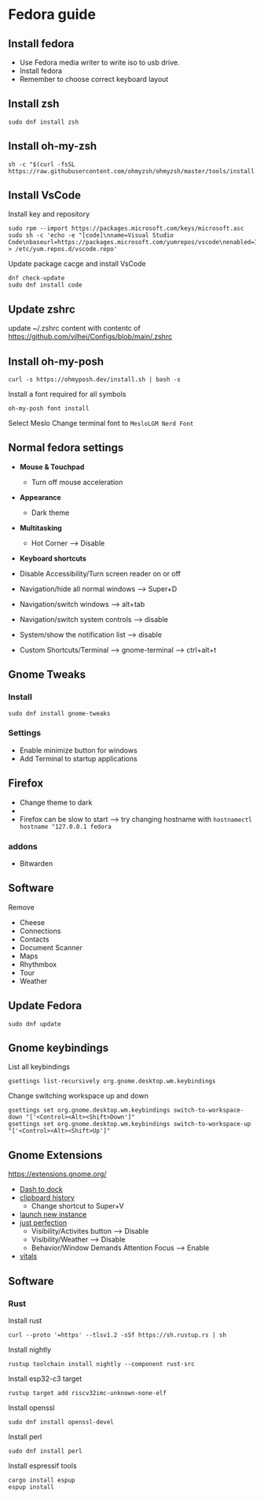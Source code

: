 # Fedora guide

## Install fedora
- Use Fedora media writer to write iso to usb drive.
- Install fedora
- Remember to choose correct keyboard layout

## Install zsh
```shell
sudo dnf install zsh
```

## Install oh-my-zsh
```shell
sh -c "$(curl -fsSL https://raw.githubusercontent.com/ohmyzsh/ohmyzsh/master/tools/install.sh)"
```

## Install VsCode
Install key and repository
```
sudo rpm --import https://packages.microsoft.com/keys/microsoft.asc
sudo sh -c 'echo -e "[code]\nname=Visual Studio Code\nbaseurl=https://packages.microsoft.com/yumrepos/vscode\nenabled=1\ngpgcheck=1\ngpgkey=https://packages.microsoft.com/keys/microsoft.asc" > /etc/yum.repos.d/vscode.repo'
```

Update package cacge and install VsCode
```
dnf check-update
sudo dnf install code 
```

## Update zshrc
update ~/.zshrc content with contentc of https://github.com/vilhei/Configs/blob/main/.zshrc

## Install oh-my-posh
```
curl -s https://ohmyposh.dev/install.sh | bash -s
```
Install a font required for all symbols
```
oh-my-posh font install
```
Select Meslo
Change terminal font to `MesloLGM Nerd Font`

## Normal fedora settings
- **Mouse & Touchpad**
    - Turn off mouse acceleration


- **Appearance**
    - Dark theme

- **Multitasking**
    - Hot Corner --> Disable


- **Keyboard shortcuts**
- Disable Accessibility/Turn screen reader on or off
- Navigation/hide all normal windows --> Super+D
- Navigation/switch windows --> alt+tab
- Navigation/switch system controls --> disable
- System/show the notification list --> disable
- Custom Shortcuts/Terminal --> gnome-terminal --> ctrl+alt+t

## Gnome Tweaks
### Install 
```
sudo dnf install gnome-tweaks
```
### Settings
- Enable minimize button for windows
- Add Terminal to startup applications


## Firefox 
- Change theme to dark
- 
- Firefox can be slow to start -->  try changing hostname with `hostnamectl hostname "127.0.0.1 fedora`


### addons
- Bitwarden


## Software
Remove
- Cheese
- Connections
- Contacts
- Document Scanner
- Maps
- Rhythmbox
- Tour
- Weather


## Update Fedora
```
sudo dnf update
```

## Gnome keybindings
List all keybindings
```
gsettings list-recursively org.gnome.desktop.wm.keybindings
```

Change switching workspace up and down

```
gsettings set org.gnome.desktop.wm.keybindings switch-to-workspace-down "['<Control><Alt><Shift>Down']"
gsettings set org.gnome.desktop.wm.keybindings switch-to-workspace-up "['<Control><Alt><Shift>Up']"
```


## Gnome Extensions
https://extensions.gnome.org/

- [Dash to dock](https://extensions.gnome.org/extension/307/dash-to-dock/)
- [clipboard history](https://extensions.gnome.org/extension/4839/clipboard-history/)
    - Change shortcut to Super+V
- [launch new instance](https://extensions.gnome.org/extension/600/launch-new-instance/)
- [just perfection](https://extensions.gnome.org/extension/3843/just-perfection/)
    - Visibility/Activites button -->  Disable
    - Visibility/Weather -->  Disable
    - Behavior/Window Demands Attention Focus --> Enable
- [vitals](https://extensions.gnome.org/extension/1460/vitals/)


## Software

### Rust
Install rust

```
curl --proto '=https' --tlsv1.2 -sSf https://sh.rustup.rs | sh
```

Install nightly
```
rustup toolchain install nightly --component rust-src
```

Install esp32-c3 target
```
rustup target add riscv32imc-unknown-none-elf
```

Install openssl
```
sudo dnf install openssl-devel
```

Install perl
```
sudo dnf install perl
```


Install espressif tools

```
cargo install espup
espup install
```
